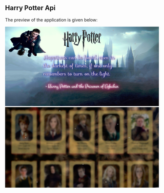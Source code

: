 ## Harry Potter Api

The preview of the application is given below:

<img src="src/images/harry-ss-1.png" />

<img src="src/images/harry-ss-2.png" />

